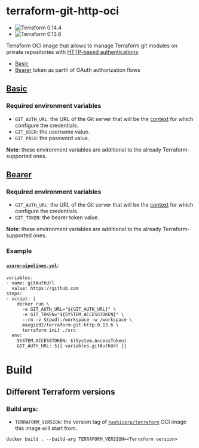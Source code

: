 # terraform-git-http-oci

- ![Terraform 0.14.4](https://github.com/maxgio92/terraform-git-http-oci/workflows/Terraform%200.14.4/badge.svg)
- ![Terraform 0.13.6](https://github.com/maxgio92/terraform-git-http-oci/workflows/Terraform%200.13.6/badge.svg)

Terraform OCI image that allows to manage Terraform git modules on private repositories with [HTTP-based authentications](https://tools.ietf.org/html/rfc7235):
- [Basic](https://tools.ietf.org/html/rfc7617)
- [Bearer](https://tools.ietf.org/html/rfc6750) token as parth of OAuth authorization flows

## [Basic](https://tools.ietf.org/html/rfc7617)

### Required environment variables

- `GIT_AUTH_URL`: the URL of the Git server that will be the [context](https://git-scm.com/docs/gitcredentials#_credential_contexts) for which configure the credentials.
- `GIT_USER`: the username value.
- `GIT_PASS`: the password value.

**Note**: these environment variables are additional to the already Terraform-supported ones.

## [Bearer](https://tools.ietf.org/html/rfc6750)

### Required environment variables

- `GIT_AUTH_URL`: the URL of the Git server that will be the [context](https://git-scm.com/docs/gitcredentials#_credential_contexts) for which configure the credentials.
- `GIT_TOKEN`: the bearer token value.

**Note**: these environment variables are additional to the already Terraform-supported ones.

### Example

#### [`azure-pipelines.yml`](https://docs.microsoft.com/en-us/azure/devops/pipelines/yaml-schema?view=azure-devops):

```
variables:
- name: gitAuthUrl
  value: https://github.com
steps:
- script: |
    docker run \
      -e GIT_AUTH_URL="${GIT_AUTH_URL}" \
      -e GIT_TOKEN="${SYSTEM_ACCESSTOKEN}" \
      --rm -v $(pwd):/workspace -w /workspace \
      maxgio92/terraform-git-http:0.13.6 \
      terraform init ./src
  env:
    SYSTEM_ACCESSTOKEN: $(System.AccessToken)
    GIT_AUTH_URL: ${{ variables.gitAuthUrl }}
```

# Build

## Different Terraform versions

### Build args:

- `TERRAFORM_VERSION`: the version tag of [`hashicorp/terraform`](https://hub.docker.com/r/hashicorp/terraform) OCI image this image will start from.

```
docker build . --build-arg TERRAFORM_VERSION=<Terraform version>
```
